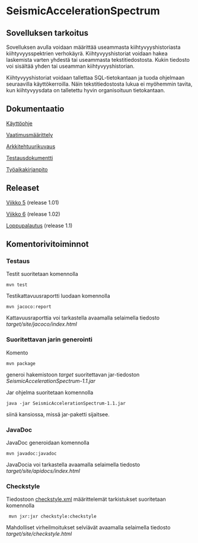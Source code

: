 # SeismicAccelerationSpectrum

## Sovelluksen tarkoitus

Sovelluksen avulla voidaan määrittää useammasta kiihtyvyyshistoriasta kiihtyvyysspektrien verhokäyrä. Kiihtyvyyshistoriat voidaan hakea laskemista varten yhdestä tai useammasta tekstitiedostosta. Kukin tiedosto voi sisältää yhden tai useamman kiihtyvyyshistorian. 

Kiihtyvyyshistoriat voidaan tallettaa SQL-tietokantaan ja tuoda ohjelmaan seuraavilla käyttökerroilla. Näin tekstitiedostosta lukua ei myöhemmin tavita, kun kiihtyvyysdata on talletettu hyvin organisoituun tietokantaan.

## Dokumentaatio

[Käyttöohje](https://github.com/Robustic/ot-harjoitustyo/tree/master/dokumentointi/kayttoohje.md)

[Vaatimusmäärittely](https://github.com/Robustic/ot-harjoitustyo/tree/master/dokumentointi/vaatimusmaarittely.md)

[Arkkitehtuurikuvaus](https://github.com/Robustic/ot-harjoitustyo/tree/master/dokumentointi/arkkitehtuuri.md)

[Testausdokumentti](https://github.com/Robustic/ot-harjoitustyo/tree/master/dokumentointi/testausdokumentti.md)

[Työaikakirjanpito](https://github.com/Robustic/ot-harjoitustyo/tree/master/dokumentointi/tuntikirjanpito.md)

## Releaset

[Viikko 5](https://github.com/Robustic/ot-harjoitustyo/releases/tag/viikko5_1.01) (release 1.01)

[Viikko 6](https://github.com/Robustic/ot-harjoitustyo/releases/tag/viikko6) (release 1.02)

[Loppupalautus](https://github.com/Robustic/ot-harjoitustyo/releases/tag/loppupalautus) (release 1.1)


## Komentorivitoiminnot

### Testaus

Testit suoritetaan komennolla

```
mvn test
```

Testikattavuusraportti luodaan komennolla

```
mvn jacoco:report
```

Kattavuusraporttia voi tarkastella avaamalla selaimella tiedosto _target/site/jacoco/index.html_

### Suoritettavan jarin generointi

Komento

```
mvn package
```

generoi hakemistoon _target_ suoritettavan jar-tiedoston _SeismicAccelerationSpectrum-1.1.jar_

Jar ohjelma suoritetaan komennolla

```
java -jar SeismicAccelerationSpectrum-1.1.jar
```

siinä kansiossa, missä jar-paketti sijaitsee.

### JavaDoc

JavaDoc generoidaan komennolla

```
mvn javadoc:javadoc
```

JavaDocia voi tarkastella avaamalla selaimella tiedosto _target/site/apidocs/index.html_

### Checkstyle

Tiedostoon [checkstyle.xml](https://github.com/Robustic/ot-harjoitustyo/tree/master/SeismicAccelerationSpectrum/checkstyle.xml) määrittelemät tarkistukset suoritetaan komennolla

```
 mvn jxr:jxr checkstyle:checkstyle
```

Mahdolliset virheilmoitukset selviävät avaamalla selaimella tiedosto _target/site/checkstyle.html_
